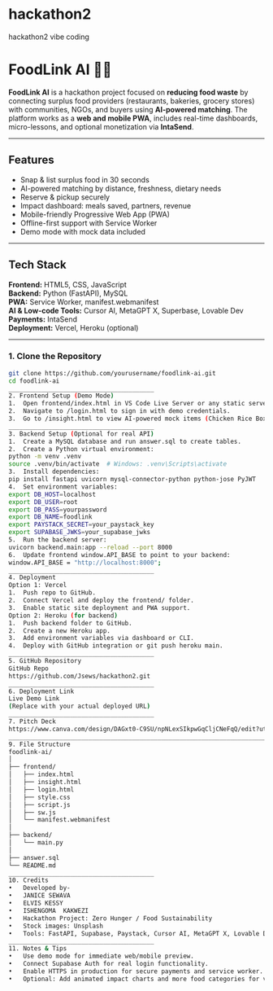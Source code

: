# hackathon2
hackathon2 vibe coding
# FoodLink AI 🌱🥗

**FoodLink AI** is a hackathon project focused on **reducing food waste** by connecting surplus food providers (restaurants, bakeries, grocery stores) with communities, NGOs, and buyers using **AI-powered matching**. The platform works as a **web and mobile PWA**, includes real-time dashboards, micro-lessons, and optional monetization via **IntaSend**.

---

## Features

- Snap & list surplus food in 30 seconds
- AI-powered matching by distance, freshness, dietary needs
- Reserve & pickup securely
- Impact dashboard: meals saved, partners, revenue
- Mobile-friendly Progressive Web App (PWA)
- Offline-first support with Service Worker
- Demo mode with mock data included

---

## Tech Stack

**Frontend:** HTML5, CSS, JavaScript  
**Backend:** Python (FastAPI), MySQL  
**PWA:** Service Worker, manifest.webmanifest  
**AI & Low-code Tools:** Cursor AI, MetaGPT X, Superbase, Lovable Dev  
**Payments:** IntaSend  
**Deployment:** Vercel, Heroku (optional)  

---


### 1. Clone the Repository

```bash
git clone https://github.com/yourusername/foodlink-ai.git
cd foodlink-ai
________________________________________
2. Frontend Setup (Demo Mode)
1.	Open frontend/index.html in VS Code Live Server or any static server.
2.	Navigate to /login.html to sign in with demo credentials.
3.	Go to /insight.html to view AI-powered mock items (Chicken Rice Boxes, Bakery Packs, Vegetable Mix Boxes) and impact charts.
________________________________________
3. Backend Setup (Optional for real API)
1.	Create a MySQL database and run answer.sql to create tables.
2.	Create a Python virtual environment:
python -m venv .venv
source .venv/bin/activate  # Windows: .venv\Scripts\activate
3.	Install dependencies:
pip install fastapi uvicorn mysql-connector-python python-jose PyJWT
4.	Set environment variables:
export DB_HOST=localhost
export DB_USER=root
export DB_PASS=yourpassword
export DB_NAME=foodlink
export PAYSTACK_SECRET=your_paystack_key
export SUPABASE_JWKS=your_supabase_jwks
5.	Run the backend server:
uvicorn backend.main:app --reload --port 8000
6.	Update frontend window.API_BASE to point to your backend:
window.API_BASE = "http://localhost:8000";
________________________________________
4. Deployment
Option 1: Vercel
1.	Push repo to GitHub.
2.	Connect Vercel and deploy the frontend/ folder.
3.	Enable static site deployment and PWA support.
Option 2: Heroku (for backend)
1.	Push backend folder to GitHub.
2.	Create a new Heroku app.
3.	Add environment variables via dashboard or CLI.
4.	Deploy with GitHub integration or git push heroku main.
________________________________________
5. GitHub Repository
GitHub Repo
https://github.com/Jsews/hackathon2.git
________________________________________
6. Deployment Link
Live Demo Link
(Replace with your actual deployed URL)
________________________________________
7. Pitch Deck
https://www.canva.com/design/DAGxt0-C9SU/npNLexSIkpwGqCljCNeFqQ/edit?utm_content=DAGxt0-C9SU&utm_campaign=designshare&utm_medium=link2&utm_source=sharebutton
________________________________________________________________________________
9. File Structure
foodlink-ai/
│
├── frontend/
│   ├── index.html
│   ├── insight.html
│   ├── login.html
│   ├── style.css
│   ├── script.js
│   ├── sw.js
│   └── manifest.webmanifest
│
├── backend/
│   └── main.py
│
├── answer.sql
└── README.md
________________________________________
10. Credits
•	Developed by-
•	JANICE SEWAVA
•	ELVIS KESSY
•	ISHENGOMA  KAKWEZI
•	Hackathon Project: Zero Hunger / Food Sustainability
•	Stock images: Unsplash
•	Tools: FastAPI, Supabase, Paystack, Cursor AI, MetaGPT X, Lovable Dev
________________________________________
11. Notes & Tips
•	Use demo mode for immediate web/mobile preview.
•	Connect Supabase Auth for real login functionality.
•	Enable HTTPS in production for secure payments and service worker.
•	Optional: Add animated impact charts and more food categories for visual appeal.

